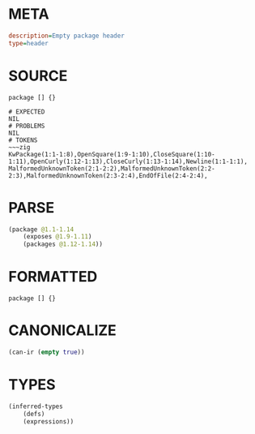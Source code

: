 # META
~~~ini
description=Empty package header
type=header
~~~
# SOURCE
~~~roc
package [] {}
~~~
~~~
# EXPECTED
NIL
# PROBLEMS
NIL
# TOKENS
~~~zig
KwPackage(1:1-1:8),OpenSquare(1:9-1:10),CloseSquare(1:10-1:11),OpenCurly(1:12-1:13),CloseCurly(1:13-1:14),Newline(1:1-1:1),
MalformedUnknownToken(2:1-2:2),MalformedUnknownToken(2:2-2:3),MalformedUnknownToken(2:3-2:4),EndOfFile(2:4-2:4),
~~~
# PARSE
~~~clojure
(package @1.1-1.14
	(exposes @1.9-1.11)
	(packages @1.12-1.14))
~~~
# FORMATTED
~~~roc
package [] {}
~~~
# CANONICALIZE
~~~clojure
(can-ir (empty true))
~~~
# TYPES
~~~clojure
(inferred-types
	(defs)
	(expressions))
~~~
